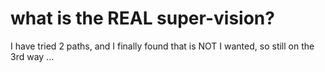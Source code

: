 # what is the REAL super-vision?

I have tried 2 paths, and I finally found that is NOT I wanted, so still on the 3rd way ...




